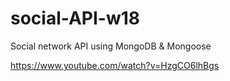 # social-API-w18
Social network API using MongoDB &amp; Mongoose 

https://www.youtube.com/watch?v=HzgCO6lhBgs